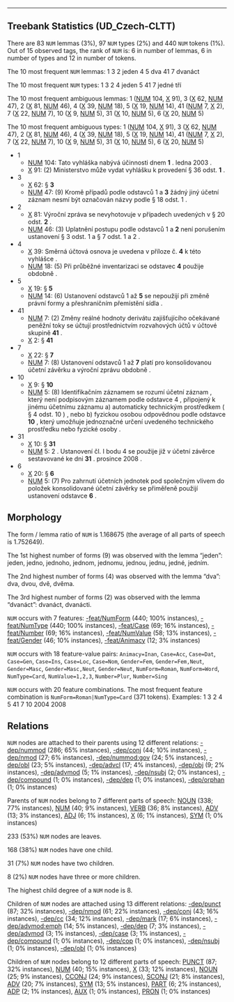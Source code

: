 

--------------------------------------------------------------------------------

## Treebank Statistics (UD_Czech-CLTT)

There are 83 `NUM` lemmas (3%), 97 `NUM` types (2%) and 440 `NUM` tokens (1%).
Out of 15 observed tags, the rank of `NUM` is: 6 in number of lemmas, 6 in number of types and 12 in number of tokens.

The 10 most frequent `NUM` lemmas: 1 3 2 jeden 4 5 dva 41 7 dvanáct

The 10 most frequent `NUM` types:  1 3 2 4 jeden 5 41 7 jedné tří

The 10 most frequent ambiguous lemmas: 1 ([NUM]() 104, [X]() 91), 3 ([X]() 62, [NUM]() 47), 2 ([X]() 81, [NUM]() 46), 4 ([X]() 39, [NUM]() 18), 5 ([X]() 19, [NUM]() 14), 41 ([NUM]() 7, [X]() 2), 7 ([X]() 22, [NUM]() 7), 10 ([X]() 9, [NUM]() 5), 31 ([X]() 10, [NUM]() 5), 6 ([X]() 20, [NUM]() 5)

The 10 most frequent ambiguous types:  1 ([NUM]() 104, [X]() 91), 3 ([X]() 62, [NUM]() 47), 2 ([X]() 81, [NUM]() 46), 4 ([X]() 39, [NUM]() 18), 5 ([X]() 19, [NUM]() 14), 41 ([NUM]() 7, [X]() 2), 7 ([X]() 22, [NUM]() 7), 10 ([X]() 9, [NUM]() 5), 31 ([X]() 10, [NUM]() 5), 6 ([X]() 20, [NUM]() 5)


* 1
  * [NUM]() 104: Tato vyhláška nabývá účinnosti dnem <b>1</b> . ledna 2003 .
  * [X]() 91: (2) Ministerstvo může vydat vyhlášku k provedení § 36 odst. <b>1</b> .
* 3
  * [X]() 62: § <b>3</b>
  * [NUM]() 47: (9) Kromě případů podle odstavců 1 a <b>3</b> žádný jiný účetní záznam nesmí být označován názvy podle § 18 odst. 1 .
* 2
  * [X]() 81: Výroční zpráva se nevyhotovuje v případech uvedených v § 20 odst. <b>2</b> .
  * [NUM]() 46: (3) Uplatnění postupu podle odstavců 1 a <b>2</b> není porušením ustanovení § 3 odst. 1 a § 7 odst. 1 a 2 .
* 4
  * [X]() 39: Směrná účtová osnova je uvedena v příloze č. <b>4</b> k této vyhlášce .
  * [NUM]() 18: (5) Při průběžné inventarizaci se odstavec <b>4</b> použije obdobně .
* 5
  * [X]() 19: § <b>5</b>
  * [NUM]() 14: (6) Ustanovení odstavců 1 až <b>5</b> se nepoužijí při změně právní formy a přeshraničním přemístění sídla .
* 41
  * [NUM]() 7: (2) Změny reálné hodnoty derivátu zajišťujícího očekávané peněžní toky se účtují prostřednictvím rozvahových účtů v účtové skupině <b>41</b> .
  * [X]() 2: § <b>41</b>
* 7
  * [X]() 22: § <b>7</b>
  * [NUM]() 7: (8) Ustanovení odstavců 1 až <b>7</b> platí pro konsolidovanou účetní závěrku a výroční zprávu obdobně .
* 10
  * [X]() 9: § <b>10</b>
  * [NUM]() 5: (8) Identifikačním záznamem se rozumí účetní záznam , který není podpisovým záznamem podle odstavce 4 , připojený k jinému účetnímu záznamu a) automaticky technickým prostředkem ( § 4 odst. 10 ) , nebo b) fyzickou osobou odpovědnou podle odstavce <b>10</b> , který umožňuje jednoznačné určení uvedeného technického prostředku nebo fyzické osoby .
* 31
  * [X]() 10: § <b>31</b>
  * [NUM]() 5: 2 . Ustanovení čl. I bodu 4 se použije již v účetní závěrce sestavované ke dni <b>31</b> . prosince 2008 .
* 6
  * [X]() 20: § <b>6</b>
  * [NUM]() 5: (7) Pro zahrnutí účetních jednotek pod společným vlivem do položek konsolidované účetní závěrky se přiměřeně použijí ustanovení odstavce <b>6</b> .

## Morphology

The form / lemma ratio of `NUM` is 1.168675 (the average of all parts of speech is 1.752649).

The 1st highest number of forms (9) was observed with the lemma “jeden”: jeden, jedno, jednoho, jednom, jednomu, jednou, jednu, jedné, jedním.

The 2nd highest number of forms (4) was observed with the lemma “dva”: dva, dvou, dvě, dvěma.

The 3rd highest number of forms (2) was observed with the lemma “dvanáct”: dvanáct, dvanácti.

`NUM` occurs with 7 features: [-feat/NumForm]() (440; 100% instances), [-feat/NumType]() (440; 100% instances), [-feat/Case]() (69; 16% instances), [-feat/Number]() (69; 16% instances), [-feat/NumValue]() (58; 13% instances), [-feat/Gender]() (46; 10% instances), [-feat/Animacy]() (12; 3% instances)

`NUM` occurs with 18 feature-value pairs: `Animacy=Inan`, `Case=Acc`, `Case=Dat`, `Case=Gen`, `Case=Ins`, `Case=Loc`, `Case=Nom`, `Gender=Fem`, `Gender=Fem,Neut`, `Gender=Masc`, `Gender=Masc,Neut`, `Gender=Neut`, `NumForm=Roman`, `NumForm=Word`, `NumType=Card`, `NumValue=1,2,3`, `Number=Plur`, `Number=Sing`

`NUM` occurs with 20 feature combinations.
The most frequent feature combination is `NumForm=Roman|NumType=Card` (371 tokens).
Examples: 1 3 2 4 5 41 7 10 2004 2008


## Relations

`NUM` nodes are attached to their parents using 12 different relations: [-dep/nummod]() (286; 65% instances), [-dep/conj]() (44; 10% instances), [-dep/nmod]() (27; 6% instances), [-dep/nummod:gov]() (24; 5% instances), [-dep/obl]() (23; 5% instances), [-dep/advcl]() (17; 4% instances), [-dep/obj]() (9; 2% instances), [-dep/advmod]() (5; 1% instances), [-dep/nsubj]() (2; 0% instances), [-dep/compound]() (1; 0% instances), [-dep/dep]() (1; 0% instances), [-dep/orphan]() (1; 0% instances)

Parents of `NUM` nodes belong to 7 different parts of speech: [NOUN]() (338; 77% instances), [NUM]() (40; 9% instances), [VERB]() (36; 8% instances), [ADV]() (13; 3% instances), [ADJ]() (6; 1% instances), [X]() (6; 1% instances), [SYM]() (1; 0% instances)

233 (53%) `NUM` nodes are leaves.

168 (38%) `NUM` nodes have one child.

31 (7%) `NUM` nodes have two children.

8 (2%) `NUM` nodes have three or more children.

The highest child degree of a `NUM` node is 8.

Children of `NUM` nodes are attached using 13 different relations: [-dep/punct]() (87; 32% instances), [-dep/nmod]() (61; 22% instances), [-dep/conj]() (43; 16% instances), [-dep/cc]() (34; 12% instances), [-dep/mark]() (17; 6% instances), [-dep/advmod:emph]() (14; 5% instances), [-dep/dep]() (7; 3% instances), [-dep/advmod]() (3; 1% instances), [-dep/case]() (3; 1% instances), [-dep/compound]() (1; 0% instances), [-dep/cop]() (1; 0% instances), [-dep/nsubj]() (1; 0% instances), [-dep/obl]() (1; 0% instances)

Children of `NUM` nodes belong to 12 different parts of speech: [PUNCT]() (87; 32% instances), [NUM]() (40; 15% instances), [X]() (33; 12% instances), [NOUN]() (25; 9% instances), [CCONJ]() (24; 9% instances), [SCONJ]() (21; 8% instances), [ADV]() (20; 7% instances), [SYM]() (13; 5% instances), [PART]() (6; 2% instances), [ADP]() (2; 1% instances), [AUX]() (1; 0% instances), [PRON]() (1; 0% instances)

